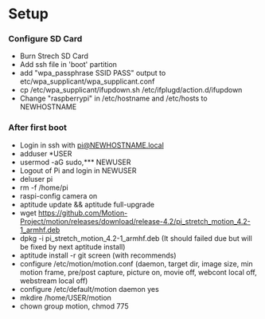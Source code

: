# Setup
### Configure SD Card
- Burn Strech SD Card
- Add ssh file in 'boot' partition
- add "wpa_passphrase SSID PASS" output to etc/wpa_supplicant/wpa_supplicant.conf
- cp /etc/wpa_supplicant/ifupdown.sh /etc/ifplugd/action.d/ifupdown
- Change "raspberrypi" in /etc/hostname and /etc/hosts to NEWHOSTNAME

### After first boot
- Login in ssh with pi@NEWHOSTNAME.local
- adduser *USER
- usermod -aG sudo,*** NEWUSER
- Logout of Pi and login in NEWUSER
- deluser pi
- rm -f /home/pi
- raspi-config camera on
- aptitude update && aptitude full-upgrade
- wget https://github.com/Motion-Project/motion/releases/download/release-4.2/pi_stretch_motion_4.2-1_armhf.deb
- dpkg -i pi_stretch_motion_4.2-1_armhf.deb   (It should failed due but will be fixed by next aptitude install)
- aptitude install -r git screen (with recommends)
- configure /etc/motion/motion.conf (daemon, target dir, image size, min motion frame, pre/post capture, picture on, movie off, webcont local off, webstream local off)
- configure /etc/default/motion daemon yes
- mkdire /home/USER/motion
- chown group motion, chmod 775
